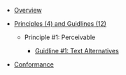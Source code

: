 

- [Overview](https://shoshiko.github.io/overview)

- [Principles (4) and Guidlines (12)](https://shoshiko.github.io/principles-and-guidlines)

  - Principle #1: Perceivable

    - [Guidline #1: Text Alternatives](https://shoshiko.github.io/first-guidline)

- [Conformance](https://shoshiko.github.io/conformance)
